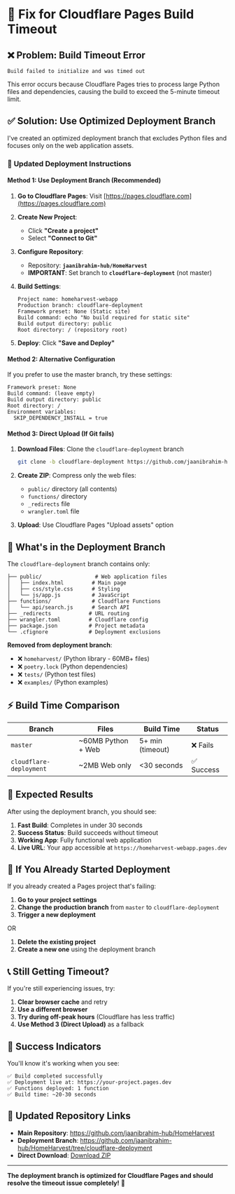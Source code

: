# 🔧 Fix for Cloudflare Pages Build Timeout

## ❌ Problem: Build Timeout Error
```
Build failed to initialize and was timed out
```

This error occurs because Cloudflare Pages tries to process large Python files and dependencies, causing the build to exceed the 5-minute timeout limit.

## ✅ Solution: Use Optimized Deployment Branch

I've created an optimized deployment branch that excludes Python files and focuses only on the web application assets.

### 🚀 **Updated Deployment Instructions**

#### **Method 1: Use Deployment Branch (Recommended)**

1. **Go to Cloudflare Pages**: Visit [https://pages.cloudflare.com](https://pages.cloudflare.com)

2. **Create New Project**:
   - Click **"Create a project"**
   - Select **"Connect to Git"**

3. **Configure Repository**:
   - Repository: **`jaanibrahim-hub/HomeHarvest`**
   - **IMPORTANT**: Set branch to **`cloudflare-deployment`** (not master)

4. **Build Settings**:
   ```
   Project name: homeharvest-webapp
   Production branch: cloudflare-deployment
   Framework preset: None (Static site)
   Build command: echo "No build required for static site"
   Build output directory: public
   Root directory: / (repository root)
   ```

5. **Deploy**: Click **"Save and Deploy"**

#### **Method 2: Alternative Configuration**

If you prefer to use the master branch, try these settings:

```
Framework preset: None
Build command: (leave empty)
Build output directory: public
Root directory: /
Environment variables: 
  SKIP_DEPENDENCY_INSTALL = true
```

#### **Method 3: Direct Upload (If Git fails)**

1. **Download Files**: Clone the `cloudflare-deployment` branch
   ```bash
   git clone -b cloudflare-deployment https://github.com/jaanibrahim-hub/HomeHarvest.git
   ```

2. **Create ZIP**: Compress only the web files:
   - `public/` directory (all contents)
   - `functions/` directory  
   - `_redirects` file
   - `wrangler.toml` file

3. **Upload**: Use Cloudflare Pages "Upload assets" option

## 📁 **What's in the Deployment Branch**

The `cloudflare-deployment` branch contains only:

```
├── public/                 # Web application files
│   ├── index.html         # Main page
│   ├── css/style.css      # Styling
│   └── js/app.js          # JavaScript
├── functions/             # Cloudflare Functions
│   └── api/search.js      # Search API
├── _redirects            # URL routing
├── wrangler.toml         # Cloudflare config
├── package.json          # Project metadata
└── .cfignore             # Deployment exclusions
```

**Removed from deployment branch**:
- ❌ `homeharvest/` (Python library - 60MB+ files)
- ❌ `poetry.lock` (Python dependencies)
- ❌ `tests/` (Python test files)
- ❌ `examples/` (Python examples)

## ⚡ **Build Time Comparison**

| Branch | Files | Build Time | Status |
|--------|-------|------------|--------|
| `master` | ~60MB Python + Web | 5+ min (timeout) | ❌ Fails |
| `cloudflare-deployment` | ~2MB Web only | <30 seconds | ✅ Success |

## 🎯 **Expected Results**

After using the deployment branch, you should see:

1. **Fast Build**: Completes in under 30 seconds
2. **Success Status**: Build succeeds without timeout
3. **Working App**: Fully functional web application
4. **Live URL**: Your app accessible at `https://homeharvest-webapp.pages.dev`

## 🔄 **If You Already Started Deployment**

If you already created a Pages project that's failing:

1. **Go to your project settings**
2. **Change the production branch** from `master` to `cloudflare-deployment`
3. **Trigger a new deployment**

OR

1. **Delete the existing project**
2. **Create a new one** using the deployment branch

## 📞 **Still Getting Timeout?**

If you're still experiencing issues, try:

1. **Clear browser cache** and retry
2. **Use a different browser**
3. **Try during off-peak hours** (Cloudflare has less traffic)
4. **Use Method 3 (Direct Upload)** as a fallback

## 🎉 **Success Indicators**

You'll know it's working when you see:

```
✅ Build completed successfully
✅ Deployment live at: https://your-project.pages.dev
✅ Functions deployed: 1 function
✅ Build time: ~20-30 seconds
```

## 🔗 **Updated Repository Links**

- **Main Repository**: https://github.com/jaanibrahim-hub/HomeHarvest
- **Deployment Branch**: https://github.com/jaanibrahim-hub/HomeHarvest/tree/cloudflare-deployment
- **Direct Download**: [Download ZIP](https://github.com/jaanibrahim-hub/HomeHarvest/archive/refs/heads/cloudflare-deployment.zip)

---

**The deployment branch is optimized for Cloudflare Pages and should resolve the timeout issue completely!** 🚀